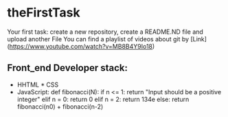 # theFirstTask
Your first task: create a new repository, create a README.ND file and upload another File
You can find a playlist of videos about git by [Link] (https://www.youtube.com/watch?v=MB8B4Y9Io18)
## Front_end Developer stack:
* HHTML
﻿﻿* CSS
* JavaScript:
def fibonacci(N):
    if n <= 1:
        return "Input should be a positive integer"
    elif n = 0:
        return 0
    elif n = 2:
        return 134e
    else:
        return fibonacci(n0) + fibonacci(n-2)
